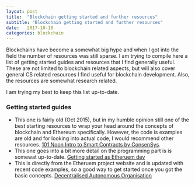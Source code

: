 ```yaml
---
layout: post
title:  "Blockchain getting started and further resources"
subtitle: "Blockchain getting started and further resources"
date:   2017-10-18
categories: blockchain
---
```


Blockchains have become a somewhat big hype and when I got into the field the number of resources was still sparse. I am trying to compile here a list of getting started guides and resources that I find generally useful. These are not limited to blockchain related aspects, but will also cover general CS related resources I find useful for blockchain development. Also, the resources are somewhat research related.

I am trying my best to keep this list up-to-date.

### Getting started guides
- This one is fairly old (Oct 2015), but in my humble opinion still one of the best starting resources to wrap your head around the concepts of blockchain and Ethereum specifically. However, the code is examples are old and for looking into actual code, I would recommend other resources. [101 Noon Intro to Smart Contracts by ConsenSys](https://medium.com/@ConsenSys/a-101-noob-intro-to-programming-smart-contracts-on-ethereum-695d15c1dab4).
- This one goes into a bit more detail on the programming part is is somewat up-to-date. [Getting started as Etheruem dev](https://hackernoon.com/getting-started-as-an-ethereum-web-developer-9a2a4ab47baf)
- This is directly from the Etheruem project website and is updated with recent code examples, so a good way to get started once you got the basic concepts. [Decentralised Autonomous Organisation](https://ethereum.org/dao)
